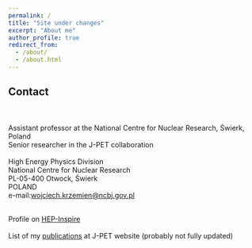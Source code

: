 ```yaml
---
permalink: /
title: "Site under changes"
excerpt: "About me"
author_profile: true
redirect_from: 
  - /about/
  - /about.html
---
```


## Contact
<br>
<br> Assistant professor at the National Centre for Nuclear Research, Świerk, Poland
<br> Senior researcher in the J-PET collaboration
<br>
<br> High Energy Physics Division
<br> National Centre for Nuclear Research
<br> PL-05-400 Otwock, Świerk
<br> POLAND
<br> e-mail:<a href="mailto:wojciech.krzemien@ncbj.gov.pl">wojciech.krzemien@ncbj.gov.pl</a><br>

<br> Profile on <a href="https://inspirehep.net/authors/1061521">HEP-Inspire</a><br>
<br> List of my <a href="http://koza.if.uj.edu.pl/staff/wkrzemien">publications</a> at J-PET website (probably not fully updated)<br>



